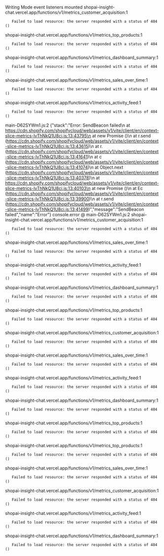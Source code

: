 Writing Mode event listeners mounted
shopai-insight-chat.vercel.app/functions/v1/metrics_customer_acquisition:1 
        
        
       Failed to load resource: the server responded with a status of 404 ()
shopai-insight-chat.vercel.app/functions/v1/metrics_top_products:1 
        
        
       Failed to load resource: the server responded with a status of 404 ()
shopai-insight-chat.vercel.app/functions/v1/metrics_dashboard_summary:1 
        
        
       Failed to load resource: the server responded with a status of 404 ()
shopai-insight-chat.vercel.app/functions/v1/metrics_sales_over_time:1 
        
        
       Failed to load resource: the server responded with a status of 404 ()
shopai-insight-chat.vercel.app/functions/v1/metrics_activity_feed:1 
        
        
       Failed to load resource: the server responded with a status of 404 ()
main-D62SYWm1.js:2 {"stack":"Error: SendBeacon failed\n    at https://cdn.shopify.com/shopifycloud/web/assets/v1/vite/client/en/context-slice-metrics-lvThNkQ1U8ci.js:13:43795\n    at new Promise (<anonymous>)\n    at r.send (https://cdn.shopify.com/shopifycloud/web/assets/v1/vite/client/en/context-slice-metrics-lvThNkQ1U8ci.js:13:43615)\n    at r.<anonymous> (https://cdn.shopify.com/shopifycloud/web/assets/v1/vite/client/en/context-slice-metrics-lvThNkQ1U8ci.js:13:41641)\n    at c (https://cdn.shopify.com/shopifycloud/web/assets/v1/vite/client/en/context-slice-metrics-lvThNkQ1U8ci.js:13:41074)\n    at Object.next (https://cdn.shopify.com/shopifycloud/web/assets/v1/vite/client/en/context-slice-metrics-lvThNkQ1U8ci.js:13:40378)\n    at https://cdn.shopify.com/shopifycloud/web/assets/v1/vite/client/en/context-slice-metrics-lvThNkQ1U8ci.js:13:40103\n    at new Promise (<anonymous>)\n    at Ec (https://cdn.shopify.com/shopifycloud/web/assets/v1/vite/client/en/context-slice-metrics-lvThNkQ1U8ci.js:13:39900)\n    at r.send (https://cdn.shopify.com/shopifycloud/web/assets/v1/vite/client/en/context-slice-metrics-lvThNkQ1U8ci.js:13:41499)","message":"SendBeacon failed","name":"Error"}
console.error @ main-D62SYWm1.js:2
shopai-insight-chat.vercel.app/functions/v1/metrics_customer_acquisition:1 
        
        
       Failed to load resource: the server responded with a status of 404 ()
shopai-insight-chat.vercel.app/functions/v1/metrics_sales_over_time:1 
        
        
       Failed to load resource: the server responded with a status of 404 ()
shopai-insight-chat.vercel.app/functions/v1/metrics_activity_feed:1 
        
        
       Failed to load resource: the server responded with a status of 404 ()
shopai-insight-chat.vercel.app/functions/v1/metrics_dashboard_summary:1 
        
        
       Failed to load resource: the server responded with a status of 404 ()
shopai-insight-chat.vercel.app/functions/v1/metrics_top_products:1 
        
        
       Failed to load resource: the server responded with a status of 404 ()
shopai-insight-chat.vercel.app/functions/v1/metrics_customer_acquisition:1 
        
        
       Failed to load resource: the server responded with a status of 404 ()
shopai-insight-chat.vercel.app/functions/v1/metrics_sales_over_time:1 
        
        
       Failed to load resource: the server responded with a status of 404 ()
shopai-insight-chat.vercel.app/functions/v1/metrics_activity_feed:1 
        
        
       Failed to load resource: the server responded with a status of 404 ()
shopai-insight-chat.vercel.app/functions/v1/metrics_dashboard_summary:1 
        
        
       Failed to load resource: the server responded with a status of 404 ()
shopai-insight-chat.vercel.app/functions/v1/metrics_top_products:1 
        
        
       Failed to load resource: the server responded with a status of 404 ()
shopai-insight-chat.vercel.app/functions/v1/metrics_top_products:1 
        
        
       Failed to load resource: the server responded with a status of 404 ()
shopai-insight-chat.vercel.app/functions/v1/metrics_sales_over_time:1 
        
        
       Failed to load resource: the server responded with a status of 404 ()
shopai-insight-chat.vercel.app/functions/v1/metrics_customer_acquisition:1 
        
        
       Failed to load resource: the server responded with a status of 404 ()
shopai-insight-chat.vercel.app/functions/v1/metrics_activity_feed:1 
        
        
       Failed to load resource: the server responded with a status of 404 ()
shopai-insight-chat.vercel.app/functions/v1/metrics_dashboard_summary:1 
        
        
       Failed to load resource: the server responded with a status of 404 ()
